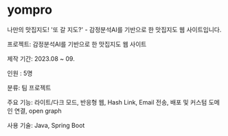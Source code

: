 # yompro
 나만의 맛집지도! '또 갈 지도?'  - 감정분석AI를 기반으로 한 맛집지도 웹 사이트입니다.

프로젝트: 감정분석AI를 기반으로 한 맛집지도 웹 사이트

제작 기간: 2023.08 ~ 09.

인원 : 5명 

분류: 팀 프로젝트

주요 기능: 라이트/다크 모드, 반응형 웹, Hash Link, Email 전송, 배포 및 커스텀 도메인 연결, open graph

사용 기술: Java, Spring Boot
